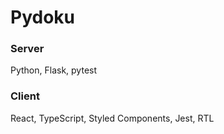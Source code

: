 # Pydoku

### Server
Python, Flask, pytest

### Client
React, TypeScript, Styled Components, Jest, RTL


